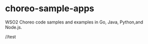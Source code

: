 # choreo-sample-apps
WSO2 Choreo code samples and examples in Go, Java, Python,and Node.js.

//test
